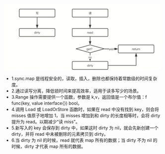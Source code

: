 ![alt text](image-4.png)

- 1.sync.map 是线程安全的，读取，插入，删除也都保持着常数级的时间复杂度。
- 2.通过读写分离，降低锁时间来提高效率，适用于读多写少的场景。
- 3.Range 操作需要提供一个函数，参数是 k,v，返回值是一个布尔值：f func(key, value interface{}) bool。
- 4.调用 Load 或 LoadOrStore 函数时，如果在 read 中没有找到 key，则会将 misses 值原子地增加 1，当 misses 增加到和 dirty 的长度相等时，会将 dirty 提升为 read。以期减少“读 miss”。
- 5.新写入的 key 会保存到 dirty 中，如果这时 dirty 为 nil，就会先新创建一个 dirty，并将 read 中未被删除的元素拷贝到 dirty。
- 6.当 dirty 为 nil 的时候，read 就代表 map 所有的数据；当 dirty 不为 nil 的时候，dirty 才代表 map 所有的数据。